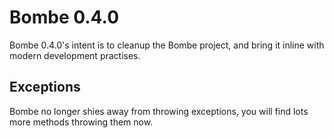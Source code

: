 Bombe 0.4.0
===========

Bombe 0.4.0's intent is to cleanup the Bombe project, and bring it inline with modern
development practises.

## Exceptions

Bombe no longer shies away from throwing exceptions, you will find lots more methods throwing
them now.
